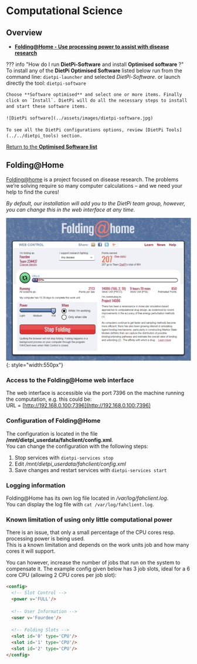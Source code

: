 # Computational Science

## Overview

- [**Folding@Home - Use processing power to assist with disease research**](#foldinghome)  

??? info "How do I run **DietPi-Software** and install **Optimised software** ?"
    To install any of the **DietPi Optimised Software** listed below run from the command line:
    ```
    dietpi-launcher
    ```
    and selected _DietPi-Software_. or launch directly the tool:
    ```
    dietpi-software
    ```

    Choose **Software optimised** and select one or more items. Finally click on `Install`. DietPi will do all the necessary steps to install and start these software items.

    ![DietPi software](../assets/images/dietpi-software.jpg)

    To see all the DietPi configurations options, review [DietPi Tools](../../dietpi_tools) section.

[Return to the **Optimised Software list**](../../dietpi_optimised_software)

## Folding@Home

[Folding@home](https://foldingathome.org/home/) is a project focused on disease research. The problems we’re solving require so many computer calcul­ations – and we need your help to find the cures!

*By default, our installation will add you to the DietPi team group, however, you can change this in the web interface at any time.*

![DietPi computational science software Folding@Home](../assets/images/dietpi-software-computationalscience-foldingathome.png){: style="width:550px"}

### Access to the Folding@Home web interface

The web interface is accessible via the port 7396 on the machine running the computation, e.g. this could be:  
URL = [http://192.168.0.100:7396](http://192.168.0.100:7396)

### Configuration of Folding@Home

The configuration is located in the file **/mnt/dietpi_userdata/fahclient/config.xml**.  
You can change the configuration with the following steps:

1. Stop services with `dietpi-services stop`
2. Edit */mnt/dietpi_userdata/fahclient/config.xml*
3. Save changes and restart services with `dietpi-services start`

### Logging information

Folding@Home has its own log file located in */var/log/fahclient.log*.  
You can display the log file with `cat /var/log/fahclient.log`.

### Known limitation of using only little computational power

There is an issue, that only a small percentage of the CPU cores resp. processing power is being used.  
This is a known limitation and depends on the work units job and how many cores it will support.

You can however, increase the number of jobs that run on the system to compensate it. The example config given below has 3 job slots, ideal for a 6 core CPU (allowing 2 CPU cores per job slot):

```html
<config>
  <!-- Slot Control -->
  <power v='FULL'/>

  <!-- User Information -->
  <user v='Fourdee'/>

  <!-- Folding Slots -->
  <slot id='0' type='CPU'/>
  <slot id='1' type='CPU'/>
  <slot id='2' type='CPU'/>
</config>
```
